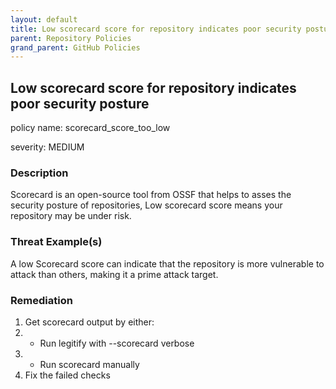 ```yaml
---
layout: default
title: Low scorecard score for repository indicates poor security posture
parent: Repository Policies
grand_parent: GitHub Policies
---
```



## Low scorecard score for repository indicates poor security posture
policy name: scorecard_score_too_low

severity: MEDIUM

### Description
Scorecard is an open-source tool from OSSF that helps to asses the security posture of repositories, Low scorecard score means your repository may be under risk.

### Threat Example(s)
A low Scorecard score can indicate that the repository is more vulnerable to attack than others, making it a prime attack target.



### Remediation
1. Get scorecard output by either:
2. - Run legitify with --scorecard verbose
3. - Run scorecard manually
4. Fix the failed checks



